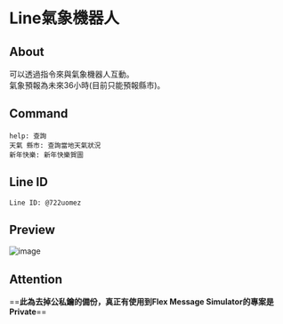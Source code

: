 ﻿# Line氣象機器人
## About  
可以透過指令來與氣象機器人互動。  
氣象預報為未來36小時(目前只能預報縣市)。
## Command  
```
help: 查詢  
天氣 縣市: 查詢當地天氣狀況  
新年快樂: 新年快樂賀圖
```
## Line ID  
```
Line ID: @722uomez
```

## Preview  
![image](https://github.com/suu0319/LineWeatherBot/assets/59763965/1ede85d1-0016-45f6-afd6-72512e07192b)

## Attention
==**此為去掉公私鑰的備份，真正有使用到Flex Message Simulator的專案是Private**==
